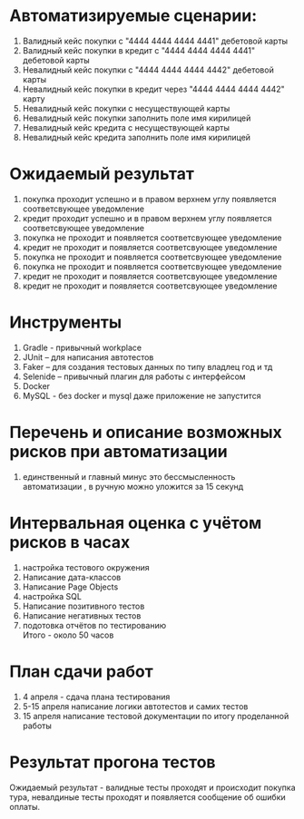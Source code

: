 # Автоматизируемые сценарии: 
1.	Валидный кейс покупки с "4444 4444 4444 4441" дебетовой карты
2.  Валидный  кейс покупки  в кредит с "4444 4444 4444 4441" дебетовой карты
3.  Невалидный кейс покупки с "4444 4444 4444 4442" дебетовой карты 
4.  Невалидный кейс покупки в кредит через "4444 4444 4444 4442" карту
5.  Невалидный кейс покупки с несуществующей карты
6.  Невалидный кейс покупки заполнить поле имя кирилицей
7.  Невалидный кейс кредита с несуществующей карты
8. Невалидный кейс кредита заполнить поле имя кирилицей
# Ожидаемый результат
1. покупка проходит успешно  и в правом верхнем углу появляется соответсвующее уведомление
2. кредит проходит успешно  и в правом верхнем углу появляется соответсвующее уведомление
3. покупка не проходит и появляется соответсвующее уведомление
4. кредит не проходит и появляется соответсвующее уведомление
5. покупка не проходит и появляется соответсвующее уведомление
6. покупка не проходит и появляется соответсвующее уведомление
7. кредит не проходит и появляется соответсвующее уведомление
8. кредит не проходит и появляется соответсвующее уведомление

# Инструменты
1. Gradle  - привычный workplace
2.	JUnit – для написания автотестов
3.	Faker – для создания тестовых данных по типу владлец год и тд
4.	Selenide – привычный плагин для работы с интерфейсом
5.	Docker 
6. MySQL - без docker и mysql даже приложение не запустится


# Перечень и описание возможных рисков при автоматизации
1. единственный и главный минус это бессмысленность автоматизации , в ручную можно уложится за 15 секунд
 


# Интервальная оценка с учётом рисков в часах
1. настройка тестового окружения
2. Написание дата-классов 
3. Написание Page Objects 
4. настройка SQL 
5. Написание позитивного тестов 
6. Написание негативных тестов  
7. подотовка отчётов по тестированию  
Итого - около 50 часов
# План сдачи работ

1. 4 апреля  - сдача плана тестирования
2. 5-15 апреля написание логики автотестов и самих тестов
3. 15 апреля написание тестовой документации по итогу проделанной работы
# Результат прогона тестов
Ожидаемый результат - валидные тесты проходят и происходит покупка тура, невалдиные тесты проходят и появляется сообщение об ошибки оплаты.
